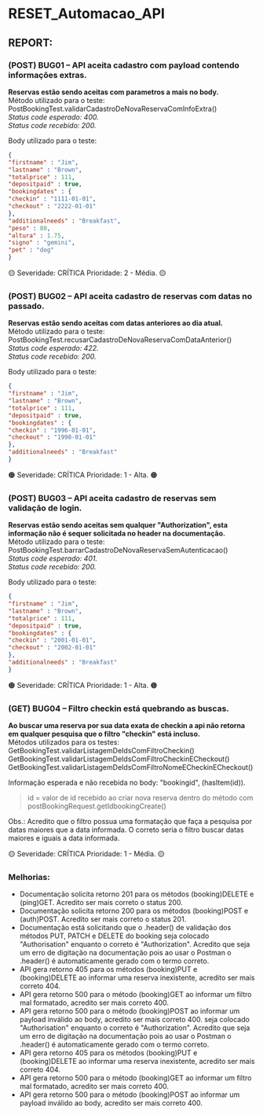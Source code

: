 # RESET_Automacao_API

## REPORT:

### (POST) BUG01 – API aceita cadastro com payload contendo informações extras.

**Reservas estão sendo aceitas com parametros a mais no body.**<br />
Método utilizado para o teste: PostBookingTest.validarCadastroDeNovaReservaComInfoExtra()<br />
_Status code esperado: 400.<br />
Status code recebido: 200.<br />_

Body utilizado para o teste:
```json
{
"firstname" : "Jim",
"lastname" : "Brown",
"totalprice" : 111,
"depositpaid" : true,
"bookingdates" : {
"checkin" : "1111-01-01",
"checkout" : "2222-01-01"
},
"additionalneeds" : "Breakfast",
"peso" : 80,
"altura" : 1.75,
"signo" : "gemini",
"pet" : "dog"
}
```
:yellow_circle: Severidade: CRÍTICA Prioridade: 2 - Média. :yellow_circle:

### (POST) BUG02 – API aceita cadastro de reservas com datas no passado.

**Reservas estão sendo aceitas com datas anteriores ao dia atual.<br />**
Método utilizado para o teste: PostBookingTest.recusarCadastroDeNovaReservaComDataAnterior()<br />
_Status code esperado: 422.<br />
Status code recebido: 200.<br />_

Body utilizado para o teste:
```json
{
"firstname" : "Jim",
"lastname" : "Brown",
"totalprice" : 111,
"depositpaid" : true,
"bookingdates" : {
"checkin" : "1996-01-01",
"checkout" : "1998-01-01"
},
"additionalneeds" : "Breakfast"
}
```
:orange_circle: Severidade: CRÍTICA Prioridade: 1 - Alta. :orange_circle:

### (POST) BUG03 – API aceita cadastro de reservas sem validação de login.

**Reservas estão sendo aceitas sem qualquer "Authorization", esta informação não é sequer solicitada no header na documentação.<br />**
Método utilizado para o teste: PostBookingTest.barrarCadastroDeNovaReservaSemAutenticacao()<br />
_Status code esperado: 401.<br />
Status code recebido: 200.<br />_

Body utilizado para o teste:
```json
{
"firstname" : "Jim",
"lastname" : "Brown",
"totalprice" : 111,
"depositpaid" : true,
"bookingdates" : {
"checkin" : "2001-01-01",
"checkout" : "2002-01-01"
},
"additionalneeds" : "Breakfast"
}
```
:orange_circle: Severidade: CRÍTICA Prioridade: 1 - Alta. :orange_circle:

### (GET) BUG04 – Filtro checkin está quebrando as buscas.

**Ao buscar uma reserva por sua data exata de checkin a api não retorna em qualquer pesquisa que o filtro "checkin" está incluso.<br />**
Métodos utilizados para os testes:<br />
GetBookingTest.validarListagemDeIdsComFiltroCheckin()<br />
GetBookingTest.validarListagemDeIdsComFiltroCheckinECheckout()<br />
GetBookingTest.validarListagemDeIdsComFiltroNomeECheckinECheckout()<br />

Informação esperada e não recebida no body: "bookingid", (hasItem(id)).<br />
>id = valor de id recebido ao criar nova reserva dentro do método com postBookingRequest.getIdbookingCreate()


Obs.: Acredito que o filtro possua uma formatação que faça a pesquisa por datas maiores que a data informada.
O correto seria o filtro buscar datas maiores e iguais a data informada.

:yellow_circle: Severidade: CRÍTICA Prioridade: 1 - Média. :yellow_circle:

### Melhorias:
* Documentação solicita retorno 201 para os métodos (booking)DELETE e (ping)GET. Acredito ser mais correto o status 200.
* Documentação solicita retorno 200 para os métodos (booking)POST e (auth)POST. Acredito ser mais correto o status 201.
* Documentação está solicitando que o .header() de validação dos métodos PUT, PATCH e DELETE do booking
  seja colocado "Authorisation" enquanto o correto é "Authorization". Acredito que seja um erro de digitação na documentação
  pois ao usar o Postman o .header() é automaticamente gerado com o termo correto.
* API gera retorno 405 para os métodos (booking)PUT e (booking)DELETE ao informar uma reserva inexistente, acredito ser mais correto 404.
* API gera retorno 500 para o método (booking)GET ao informar um filtro mal formatado, acredito ser mais correto 400.
* API gera retorno 500 para o método (booking)POST ao informar um payload inválido ao body, acredito ser mais correto 400.
seja colocado "Authorisation" enquanto o correto é "Authorization". Acredito que seja um erro de digitação na documentação
pois ao usar o Postman o .header() é automaticamente gerado com o termo correto.
* API gera retorno 405 para os métodos (booking)PUT e (booking)DELETE ao informar uma reserva inexistente, acredito ser mais correto 404.
* API gera retorno 500 para o método (booking)GET ao informar um filtro mal formatado, acredito ser mais correto 400.
* API gera retorno 500 para o método (booking)POST ao informar um payload inválido ao body, acredito ser mais correto 400.



  
